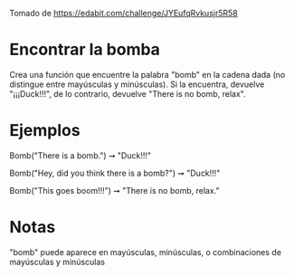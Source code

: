 Tomado de https://edabit.com/challenge/JYEufqRvkusjr5R58

# Encontrar la bomba

Crea una función que encuentre la palabra "bomb" en la cadena dada (no distingue entre mayúsculas y minúsculas). Si la encuentra, devuelve "¡¡¡Duck!!!", de lo contrario, devuelve "There is no bomb, relax".

# Ejemplos

Bomb("There is a bomb.") ➞ "Duck!!!"

Bomb("Hey, did you think there is a bomb?") ➞ "Duck!!!"

Bomb("This goes boom!!!") ➞ "There is no bomb, relax."

# Notas

"bomb" puede aparece en mayúsculas, minúsculas, o combinaciones de mayúsculas y minúsculas